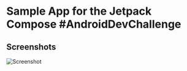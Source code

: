 # Sample App for the Jetpack Compose #AndroidDevChallenge

Screenshots
-----------
<img src="screenshots/video_preview.gif" alt="Screenshot">
